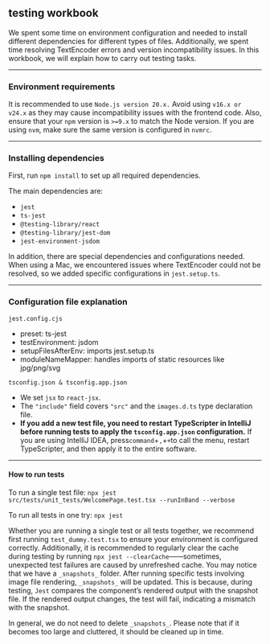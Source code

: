 
## testing workbook


We spent some time on environment configuration and needed to install different dependencies for different types of files.
Additionally, we spent time resolving TextEncoder errors and version incompatibility issues.
In this workbook, we will explain how to carry out testing tasks.





---
### Environment requirements
It is recommended to use `Node.js version 20.x.` Avoid using `v16.x or v24.x` as they may cause incompatibility issues with the frontend code.
Also, ensure that your `npm` version is `>=9.x` to match the Node version.
If you are using `nvm`, make sure the same version is configured in `nvmrc`.


---


### Installing dependencies

First, run `npm install` to set up all required dependencies.

The main dependencies are:
- `jest`
- `ts-jest`
- `@testing-library/react`
- `@testing-library/jest-dom`
- `jest-environment-jsdom`

In addition, there are special dependencies and configurations needed.
When using a Mac, we encountered issues where TextEncoder could not be resolved, so we added specific configurations in `jest.setup.ts`.

---

### Configuration file explanation

`jest.config.cjs`
- preset: ts-jest
- testEnvironment: jsdom
- setupFilesAfterEnv: imports jest.setup.ts
- moduleNameMapper: handles imports of static resources like jpg/png/svg


`tsconfig.json & tsconfig.app.json`
- We set `jsx` to `react-jsx`.
- The `"include"` field covers `"src"` and the `images.d.ts` type declaration file.
- **If you add a new test file, you need to restart TypeScripter in IntelliJ before running tests to apply the `tsconfig.app.json` configuration.**
  If you are using IntelliJ IDEA, press`command`+`,`+`+`to call the menu, restart TypeScripter, and then apply it to the entire software.


  

---

#### How to run tests

To run a single test file:
`npx jest src/tests/unit_tests/WelcomePage.test.tsx --runInBand --verbose`

To run all tests in one try:
`npx jest`

Whether you are running a single test or all tests together, we recommend first running `test_dummy.test.tsx` to ensure your environment is configured correctly.
Additionally, it is recommended to regularly clear the cache during testing by running `npx jest --clearCache`——sometimes, unexpected test failures are caused by unrefreshed cache.
You may notice that we have a `_snapshots_` folder. After running specific tests involving image file rendering, `_snapshots_` will be updated.
This is because, during testing, `Jest` compares the component’s rendered output with the snapshot file. If the rendered output changes, the test will fail, indicating a mismatch with the snapshot.

In general, we do not need to delete `_snapshots_`. Please note that if it becomes too large and cluttered, it should be cleaned up in time.

